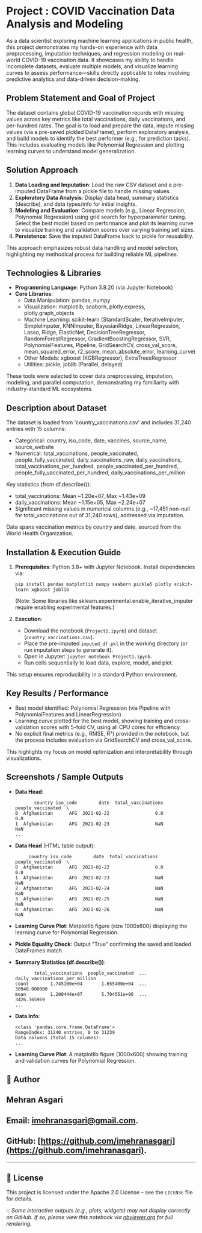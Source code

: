 # Project : COVID Vaccination Data Analysis and Modeling

As a data scientist exploring machine learning applications in public health, this project demonstrates my hands-on experience with data preprocessing, imputation techniques, and regression modeling on real-world COVID-19 vaccination data. It showcases my ability to handle incomplete datasets, evaluate multiple models, and visualize learning curves to assess performance—skills directly applicable to roles involving predictive analytics and data-driven decision-making.

## Problem Statement and Goal of Project

The dataset contains global COVID-19 vaccination records with missing values across key metrics like total vaccinations, daily vaccinations, and per-hundred rates. The goal is to load and prepare the data, impute missing values (via a pre-saved pickled DataFrame), perform exploratory analysis, and build  models to identify the best performer (e.g., for prediction tasks). This includes evaluating models like Polynomial Regression and plotting learning curves to understand model generalization.

## Solution Approach

1. **Data Loading and Imputation**: Load the raw CSV dataset and a pre-imputed DataFrame from a pickle file to handle missing values.
2. **Exploratory Data Analysis**: Display data head, summary statistics (describe), and data types/info for initial insights.
3. **Modeling and Evaluation**: Compare  models (e.g., Linear Regression, Polynomial Regression) using grid search for hyperparameter tuning. Select the best model based on performance and plot its learning curve to visualize training and validation scores over varying training set sizes.
4. **Persistence**: Save the imputed DataFrame back to pickle for reusability.

This approach emphasizes robust data handling and model selection, highlighting my methodical process for building reliable ML pipelines.

## Technologies & Libraries

- **Programming Language**: Python 3.8.20 (via Jupyter Notebook)
- **Core Libraries**:
  - Data Manipulation: pandas, numpy
  - Visualization: matplotlib, seaborn, plotly.express, plotly.graph_objects
  - Machine Learning: scikit-learn (StandardScaler, IterativeImputer, SimpleImputer, KNNImputer, BayesianRidge, LinearRegression, Lasso, Ridge, ElasticNet, DecisionTreeRegressor, RandomForestRegressor, GradientBoostingRegressor, SVR, PolynomialFeatures, Pipeline, GridSearchCV, cross_val_score, mean_squared_error, r2_score, mean_absolute_error, learning_curve)
  - Other Models: xgboost (XGBRegressor), ExtraTreesRegressor
  - Utilities: pickle, joblib (Parallel, delayed)

These tools were selected to cover data preprocessing, imputation, modeling, and parallel computation, demonstrating my familiarity with industry-standard ML ecosystems.

## Description about Dataset

The dataset is loaded from 'country_vaccinations.csv' and includes 31,240 entries with 15 columns:
- Categorical: country, iso_code, date, vaccines, source_name, source_website
- Numerical: total_vaccinations, people_vaccinated, people_fully_vaccinated, daily_vaccinations_raw, daily_vaccinations, total_vaccinations_per_hundred, people_vaccinated_per_hundred, people_fully_vaccinated_per_hundred, daily_vaccinations_per_million

Key statistics (from df.describe()):
- total_vaccinations: Mean ~1.20e+07, Max ~1.43e+09
- daily_vaccinations: Mean ~1.15e+05, Max ~2.24e+07
- Significant missing values in numerical columns (e.g., ~17,451 non-null for total_vaccinations out of 31,240 rows), addressed via imputation.

Data spans vaccination metrics by country and date, sourced from the World Health Organization.

## Installation & Execution Guide

1. **Prerequisites**: Python 3.8+ with Jupyter Notebook. Install dependencies via:
   ```
   pip install pandas matplotlib numpy seaborn pickle5 plotly scikit-learn xgboost joblib
   ```
   (Note: Some libraries like sklearn.experimental.enable_iterative_imputer require enabling experimental features.)

2. **Execution**:
   - Download the notebook (`Project1.ipynb`) and dataset (`country_vaccinations.csv`).
   - Place the pre-imputed `imputed_df.pkl` in the working directory (or run imputation steps to generate it).
   - Open in Jupyter: `jupyter notebook Project1.ipynb`.
   - Run cells sequentially to load data, explore, model, and plot.

This setup ensures reproducibility in a standard Python environment.

## Key Results / Performance

- Best model identified: Polynomial Regression (via Pipeline with PolynomialFeatures and LinearRegression).
- Learning curve plotted for the best model, showing training and cross-validation scores with 5-fold CV, using all CPU cores for efficiency.
- No explicit final metrics (e.g., RMSE, R²) provided in the notebook, but the process includes evaluation via GridSearchCV and cross_val_score.

This highlights my focus on model optimization and interpretability through visualizations.

## Screenshots / Sample Outputs

- **Data Head**:
  ```
         country iso_code        date  total_vaccinations  people_vaccinated  \
  0  Afghanistan      AFG  2021-02-22                 0.0                0.0   
  1  Afghanistan      AFG  2021-02-23                 NaN                NaN   
  ...
  ```

- **Data Head** (HTML table output):
  ```
       country iso_code        date  total_vaccinations  people_vaccinated  \
  0  Afghanistan      AFG  2021-02-22                 0.0                0.0   
  1  Afghanistan      AFG  2021-02-23                 NaN                NaN   
  2  Afghanistan      AFG  2021-02-24                 NaN                NaN   
  3  Afghanistan      AFG  2021-02-25                 NaN                NaN   
  4  Afghanistan      AFG  2021-02-26                 NaN                NaN   
  ```

- **Learning Curve Plot**: Matplotlib figure (size 1000x600) displaying the learning curve for Polynomial Regression.

- **Pickle Equality Check**: Output "True" confirming the saved and loaded DataFrames match.

- **Summary Statistics (df.describe())**:
  ```
         total_vaccinations  people_vaccinated  ...  daily_vaccinations_per_million
  count        1.745100e+04       1.655400e+04  ...                    30948.000000
  mean         1.200444e+07       5.704551e+06  ...                     3426.365969
  ...
  ```

- **Data Info**:
  ```
  <class 'pandas.core.frame.DataFrame'>
  RangeIndex: 31240 entries, 0 to 31239
  Data columns (total 15 columns):
  ...
  ```

- **Learning Curve Plot**: A matplotlib figure (1000x600) showing training and validation curves for Polynomial Regression.

## 👤 Author

## Mehran Asgari
## **Email:** [imehranasgari@gmail.com](mailto:imehranasgari@gmail.com).
## **GitHub:** [https://github.com/imehranasgari](https://github.com/imehranasgari).

---

## 📄 License

This project is licensed under the Apache 2.0 License – see the `LICENSE` file for details.

💡 *Some interactive outputs (e.g., plots, widgets) may not display correctly on GitHub. If so, please view this notebook via [nbviewer.org](https://nbviewer.org) for full rendering.*